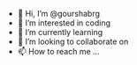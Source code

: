 - 👋 Hi, I’m @gourshabrg
- 👀 I’m interested in coding 
- 🌱 I’m currently learning 
- 💞️ I’m looking to collaborate on 
- 📫 How to reach me ...

<!---
gourshabrg/gourshabrg is a ✨ special ✨ repository because its `README.md` (this file) appears on your GitHub profile.
You can click the Preview link to take a look at your changes.
--->
